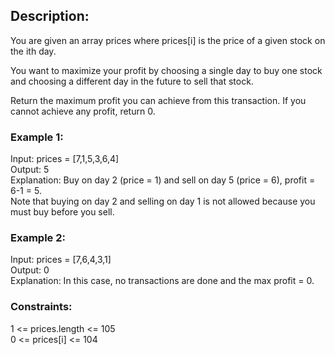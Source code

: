 ## Description:   
You are given an array prices where prices[i] is the price of a given stock on the ith day.  

You want to maximize your profit by choosing a single day to buy one stock and choosing a different day in the future to sell that stock.
  
Return the maximum profit you can achieve from this transaction. If you cannot achieve any profit, return 0.
  
 

### Example 1:  

Input: prices = [7,1,5,3,6,4]  
Output: 5  
Explanation: Buy on day 2 (price = 1) and sell on day 5 (price = 6), profit = 6-1 = 5.  
Note that buying on day 2 and selling on day 1 is not allowed because you must buy before you sell.  
### Example 2:  

Input: prices = [7,6,4,3,1]  
Output: 0  
Explanation: In this case, no transactions are done and the max profit = 0.  
 

### Constraints:
  
1 <= prices.length <= 105  
0 <= prices[i] <= 104  
